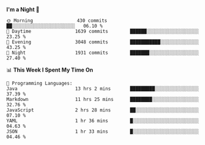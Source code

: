 <!--START_SECTION:waka-->
**I'm a Night 🦉** 

```text
🌞 Morning                430 commits         ██░░░░░░░░░░░░░░░░░░░░░░░   06.10 % 
🌆 Daytime                1639 commits        ██████░░░░░░░░░░░░░░░░░░░   23.25 % 
🌃 Evening                3048 commits        ███████████░░░░░░░░░░░░░░   43.25 % 
🌙 Night                  1931 commits        ███████░░░░░░░░░░░░░░░░░░   27.40 % 
```


📊 **This Week I Spent My Time On** 

```text
💬 Programming Languages: 
Java                     13 hrs 2 mins       █████████░░░░░░░░░░░░░░░░   37.39 % 
Markdown                 11 hrs 25 mins      ████████░░░░░░░░░░░░░░░░░   32.76 % 
JavaScript               2 hrs 28 mins       ██░░░░░░░░░░░░░░░░░░░░░░░   07.10 % 
YAML                     1 hr 36 mins        █░░░░░░░░░░░░░░░░░░░░░░░░   04.63 % 
JSON                     1 hr 33 mins        █░░░░░░░░░░░░░░░░░░░░░░░░   04.46 % 
```


<!--END_SECTION:waka-->
